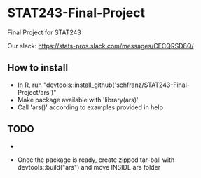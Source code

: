 # STAT243-Final-Project
Final Project for STAT243

Our slack: https://stats-pros.slack.com/messages/CECQRSD8Q/

## How to install
* In R, run "devtools::install_github('schfranz/STAT243-Final-Project/ars')"
* Make package available with 'library(ars)'
* Call 'ars()' according to examples provided in help

## TODO
*

* Once the package is ready, create zipped tar-ball with devtools::build("ars") and move INSIDE ars folder
